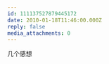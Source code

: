 ```yaml
---
id: 111137527879445172
date: 2010-01-18T11:46:00.000Z
reply: false
media_attachments: 0
---
```


几个感想 ​​​​


